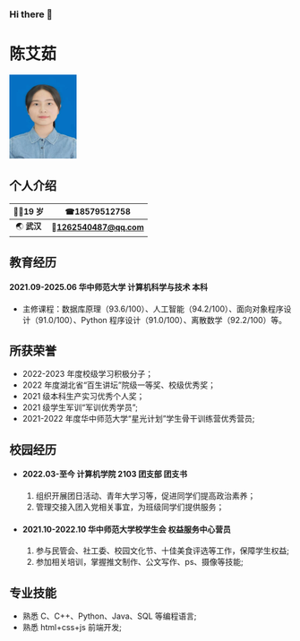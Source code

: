 ### Hi there 👋

<!--
**Alkaid3118/Alkaid3118** is a ✨ _special_ ✨ repository because its `README.md` (this file) appears on your GitHub profile.

Here are some ideas to get you started:

- 🔭 I’m currently working on ...
- 🌱 I’m currently learning ...
- 👯 I’m looking to collaborate on ...
- 🤔 I’m looking for help with ...
- 💬 Ask me about ...
- 📫 How to reach me: ...
- 😄 Pronouns: ...
- ⚡ Fun fact: ...
-->

# 陈艾茹

<!---![个人照片](images/homepage_pic.jpg)--->

<img src="images/homepage_pic.jpg" alt="Homepage" width="120" height="150" title="个人照片">

## 个人介绍

| 👧🏻**19 岁** |    ☎**18579512758**     |
| :---------: | :---------------------: |
| 🌏 **武汉** | 📧**1262540487@qq.com** |

## 教育经历

#### 2021.09-2025.06 华中师范大学 计算机科学与技术 本科

- 主修课程：数据库原理（93.6/100）、人工智能（94.2/100）、面向对象程序设计（91.0/100）、Python 程序设计（91.0/100）、离散数学（92.2/100）等。

## 所获荣誉

- 2022-2023 年度校级学习积极分子；
- 2022 年度湖北省“百生讲坛”院级一等奖、校级优秀奖；
- 2021 级本科生产实习优秀个人奖；
- 2021 级学生军训“军训优秀学员”;
- 2021-2022 年度华中师范大学“星光计划”学生骨干训练营优秀营员;

## 校园经历

- #### 2022.03-至今 计算机学院 2103 团支部 团支书

  1. 组织开展团日活动、青年大学习等，促进同学们提高政治素养；
  2. 管理交接入团入党相关事宜，为班级同学们提供服务；

- #### 2021.10-2022.10 华中师范大学校学生会 权益服务中心营员

  1. 参与民管会、社工委、校园文化节、十佳美食评选等工作，保障学生权益;
  2. 参加相关培训，掌握推文制作、公文写作、ps、摄像等技能;

## 专业技能

- 熟悉 C、C++、Python、Java、SQL 等编程语言;
- 熟悉 html+css+js 前端开发;
